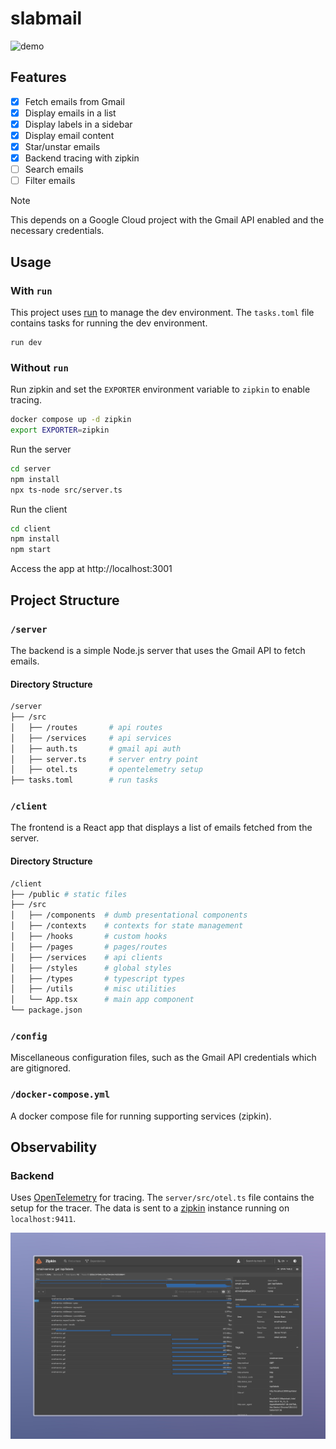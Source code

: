 # slabmail

![demo](config/images/ddemo.gif)

## Features
- [x] Fetch emails from Gmail
- [x] Display emails in a list
- [x] Display labels in a sidebar
- [x] Display email content
- [x] Star/unstar emails
- [x] Backend tracing with zipkin
- [ ] Search emails
- [ ] Filter emails

> [!NOTE] 
> This depends on a Google Cloud project with the Gmail API enabled and the necessary credentials.

## Usage

### With `run`

This project uses [run](https://github.com/amonks/run) to manage the dev environment. The `tasks.toml` file contains tasks for running the dev environment.

```
run dev
```

### Without `run`

Run zipkin and set the `EXPORTER` environment variable to `zipkin` to enable tracing.
```bash
docker compose up -d zipkin
export EXPORTER=zipkin
```

Run the server
```bash
cd server
npm install
npx ts-node src/server.ts
```

Run the client
```bash
cd client
npm install
npm start
```

Access the app at http://localhost:3001

## Project Structure

### `/server`

The backend is a simple Node.js server that uses the Gmail API to fetch emails.

#### Directory Structure

```bash
/server
├── /src
│   ├── /routes       # api routes
│   ├── /services     # api services
│   ├── auth.ts       # gmail api auth
│   ├── server.ts     # server entry point
│   ├── otel.ts       # opentelemetry setup
├── tasks.toml        # run tasks
```

### `/client`

The frontend is a React app that displays a list of emails fetched from the server.

#### Directory Structure

```bash
/client
├── /public # static files
├── /src
│   ├── /components  # dumb presentational components
│   ├── /contexts    # contexts for state management
│   ├── /hooks       # custom hooks
│   ├── /pages       # pages/routes
│   ├── /services    # api clients
│   ├── /styles      # global styles
│   ├── /types       # typescript types
│   ├── /utils       # misc utilities
│   └── App.tsx      # main app component
└── package.json
```

### `/config`

Miscellaneous configuration files, such as the Gmail API credentials which are gitignored.

### `/docker-compose.yml`

A docker compose file for running supporting services (zipkin).

## Observability

### Backend

Uses [OpenTelemetry](https://opentelemetry.io/) for tracing. The `server/src/otel.ts` file contains the setup for the tracer. The data is sent to a [zipkin](https://zipkin.io/) instance running on `localhost:9411`.

![backend tracing](./config/images/zipkin.jpeg)